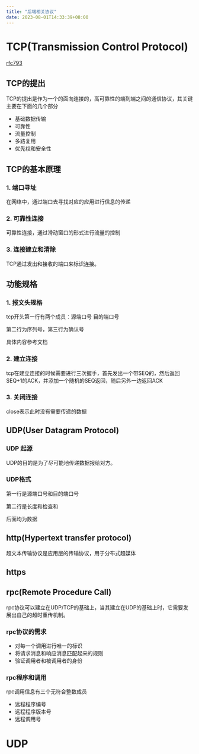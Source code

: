 ```yaml
---
title: "后端相关协议"
date: 2023-08-01T14:33:39+08:00
---
```


# TCP(Transmission Control Protocol)
[rfc793](https://www.rfc-editor.org/rfc/pdfrfc/rfc793.txt.pdf)
## TCP的提出

TCP的提出是作为一个的面向连接的，高可靠性的端到端之间的通信协议，其关键主要在下面的几个部分
- 基础数据传输
- 可靠性
- 流量控制
- 多路复用
- 优先权和安全性

## TCP的基本原理

### 1. 端口寻址

在网络中，通过端口去寻找对应的应用进行信息的传递

### 2. 可靠性连接

可靠性连接，通过滑动窗口的形式进行流量的控制

### 3. 连接建立和清除

TCP通过发出和接收的端口来标识连接。

## 功能规格

### 1. 报文头规格

tcp开头第一行有两个成员：源端口号 目的端口号

第二行为序列号，第三行为确认号

具体内容参考文档

### 2. 建立连接

tcp在建立连接的时候需要进行三次握手，首先发出一个带SEQ的，然后返回SEQ+1的ACK，并添加一个随机的SEQ返回，随后另外一边返回ACK

### 3. 关闭连接
close表示此时没有需要传递的数据

## UDP(User Datagram Protocol)

### UDP 起源

UDP的目的是为了尽可能地传递数据报给对方。

### UDP格式

第一行是源端口号和目的端口号

第二行是长度和检查和

后面均为数据

## http(Hypertext transfer protocol)

超文本传输协议是应用层的传输协议，用于分布式超媒体

## https


## rpc(Remote Procedure Call)

rpc协议可以建立在UDP/TCP的基础上，当其建立在UDP的基础上时，它需要发展出自己的超时重传机制。

### rpc协议的需求

- 对每一个调用进行唯一的标识
- 将请求消息和响应消息匹配起来的规则
- 验证调用者和被调用者的身份

### rpc程序和调用

rpc调用信息有三个无符合整数成员
- 远程程序编号
- 远程程序版本号
- 远程调用号



# UDP




